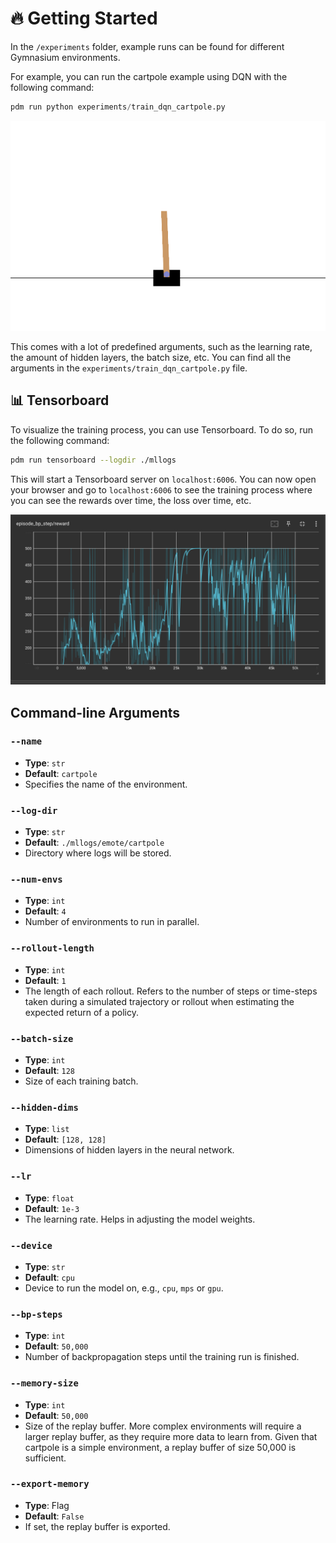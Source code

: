 # 🔥 Getting Started

In the `/experiments` folder, example runs can be found for different Gymnasium environments.

For example, you can run the cartpole example using DQN with the following command:

```python
pdm run python experiments/train_dqn_cartpole.py
```

![Alt Text](cart_pole.gif)

This comes with a lot of predefined arguments, such as the learning rate, the amount of hidden layers, the batch size, etc. You can find all the arguments in the `experiments/train_dqn_cartpole.py` file.

## 📊 Tensorboard

To visualize the training process, you can use Tensorboard. To do so, run the following command:

```bash
pdm run tensorboard --logdir ./mllogs
```

This will start a Tensorboard server on `localhost:6006`. You can now open your browser and go to `localhost:6006` to see the training process where you can see the rewards over time, the loss over time, etc.

![Alt Text](tensorboard.png)

## Command-line Arguments

### `--name`

- **Type**: `str`
- **Default**: `cartpole`
- Specifies the name of the environment.

### `--log-dir`

- **Type**: `str`
- **Default**: `./mllogs/emote/cartpole`
- Directory where logs will be stored.

### `--num-envs`

- **Type**: `int`
- **Default**: `4`
- Number of environments to run in parallel.

### `--rollout-length`

- **Type**: `int`
- **Default**: `1`
- The length of each rollout. Refers to the number of steps or time-steps taken during a simulated trajectory or rollout when estimating the expected return of a policy.

### `--batch-size`

- **Type**: `int`
- **Default**: `128`
- Size of each training batch.

### `--hidden-dims`

- **Type**: `list`
- **Default**: `[128, 128]`
- Dimensions of hidden layers in the neural network.

### `--lr`

- **Type**: `float`
- **Default**: `1e-3`
- The learning rate. Helps in adjusting the model weights.

### `--device`

- **Type**: `str`
- **Default**: `cpu`
- Device to run the model on, e.g., `cpu`, `mps` or `gpu`.

### `--bp-steps`

- **Type**: `int`
- **Default**: `50,000`
- Number of backpropagation steps until the training run is finished.

### `--memory-size`

- **Type**: `int`
- **Default**: `50,000`
- Size of the replay buffer. More complex environments will require a larger replay buffer, as they require more data to learn from. Given that cartpole is a simple environment, a replay buffer of size 50,000 is sufficient.

### `--export-memory`

- **Type**: Flag
- **Default**: `False`
- If set, the replay buffer is exported.
